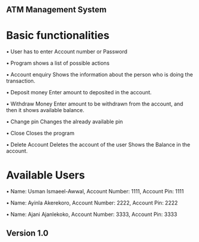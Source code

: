 ## ATM Management System

# Basic functionalities

• User has to enter Account number or Password

• Program shows a list of possible actions

• Account enquiry
Shows the information about the person who is doing the transaction.

• Deposit money
Enter amount to deposited in the account.

• Withdraw Money
Enter amount to be withdrawn from the account, and then it shows available balance.

• Change pin
Changes the already available pin

• Close 
Closes the program 

• Delete Account 
Deletes the account of the user 
Shows the Balance in the account.


# Available Users

• Name: Usman Ismaeel-Awwal, Account Number: 1111, Account Pin: 1111

• Name: Ayinla Akerekoro, Account Number: 2222, Account Pin: 2222

• Name: Ajani Ajanlekoko, Account Number: 3333, Account Pin: 3333

## Version 1.0
